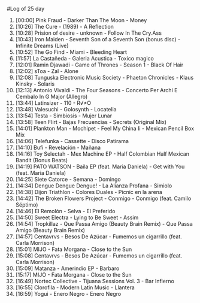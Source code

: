 #Log of 25 day

1. [00:00] Pink Fraud - Darker Than The Moon - Money
1. [10:26] The Cure - (1989) - A Reflection
1. [10:28] Prision of desire - unknown - Follow In The Cry.Ass
1. [10:43] Iron Maiden - Seventh Son of a Seventh Son (bonus disc) - Infinite Dreams (Live)
1. [10:52] The Go Find - Miami - Bleeding Heart
1. [11:57] La Castañeda - Galeria Acustica - Toxico magico
1. [12:01] Ramin Djawadi - Game of Thrones - Season 1 - Black Of Hair
1. [12:02] sToa - Zal - Alone
1. [12:08] Tunguska Electronic Music Society - Phaeton Chronicles - Klaus Kinsky - Solaris
1. [12:13] Antonio Vivaldi - The Four Seasons - Concerto Per Archi E Cembalo In G Major  (Allegro)
1. [13:44] Latinsizer - 110 - R√≠O
1. [13:48] Valesuchi - Golosynth - Locatelia
1. [13:54] Testa - Simbiosis - Mujer Lunar
1. [13:58] Teen Flirt - Bajas Frecuencias - Secrets (Original Mix)
1. [14:01] Plankton Man - Mochipet - Feel My China Ii - Mexican Pencil Box Mix
1. [14:06] Telefunka - Cassette - Disco Patirama
1. [14:10] Bufi - Revelación - Mañana
1. [14:16] Toy Selectah - Mex Machine EP - Half Colombian Half Mexican Bandit (Bonus Beats)
1. [14:19] PATO WATSON - Baila EP (feat. Maria Daniela) - Get with You (feat. Maria Daniela)
1. [14:25] Siete Catorce - Semana - Domingo
1. [14:34] Dengue Dengue Dengue! - La Alianza Profana - Simiolo
1. [14:38] Dijon Triathlon - Colores Duales - Picnic en la arena
1. [14:42] The Broken Flowers Project - Conmigo - Conmigo (feat. Camilo Séptimo)
1. [14:46] El Remolón - Selva - El Preferido
1. [14:50] Sweet Electra - Lying to Be Sweet - Assim
1. [14:54] Tropkillaz - Que Passa Amigo (Beauty Brain Remix) - Que Passa Amigo (Beauty Brain Remix)
1. [14:57] Centavrvs - Besos De Azúcar - Fumemos un cigarrillo (feat. Carla Morrison)
1. [15:01] MIJO - Fata Morgana - Close to the Sun
1. [15:08] Centavrvs - Besos De Azúcar - Fumemos un cigarrillo (feat. Carla Morrison)
1. [15:09] Matanza - Amerindio EP - Barbaro
1. [15:17] MIJO - Fata Morgana - Close to the Sun
1. [16:49] Nortec Collective - Tijuana Sessions Vol. 3 - Bar Infierno
1. [16:55] Clorofila - Modern Latin Music - Llantera
1. [16:59] Yogui - Enero Negro - Enero Negro
